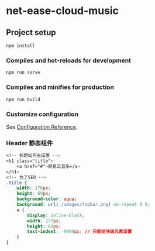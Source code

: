 # net-ease-cloud-music

## Project setup
```
npm install
```

### Compiles and hot-reloads for development
```
npm run serve
```

### Compiles and minifies for production
```
npm run build
```

### Customize configuration
See [Configuration Reference](https://cli.vuejs.org/config/).

### Header 静态组件

```css
<!-- 标题如何去设置 -->
<h1 class="title">
	<a href="#">网易云音乐</a>
</h1>
<!-- 为了SEO -->
.title {
    width: 176px;
    height: 69px;
    background-color: aqua;
    background: url(./images/topbar.png) no-repeat 0 0;
    a {
        display: inline-block;
        width: 177px;
        height: 69px;
        text-indent: -9999px; // 只能给块级元素设置
    }
}
```




